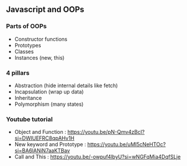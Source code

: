 ## Javascript and OOPs

### Parts of OOPs

- Constructor functions
- Prototypes
- Classes
- Instances (new, this)

### 4 pillars

- Abstraction (hide internal details like fetch)
- Incapsulation (wrap up data)
- Inheritance
- Polymorphism (many states)

### Youtube tutorial

- Object and Function : https://youtu.be/pN-Qmv4zBcI?si=DWIUEFRC8qpAHv1H
- New keyword and Prototype : https://youtu.be/uMI5cNeHTOc?si=BA6lANiN7aaKTBav
- Call and This : https://youtu.be/-owpuf4lbyU?si=wNGFqMia4DqfSLje